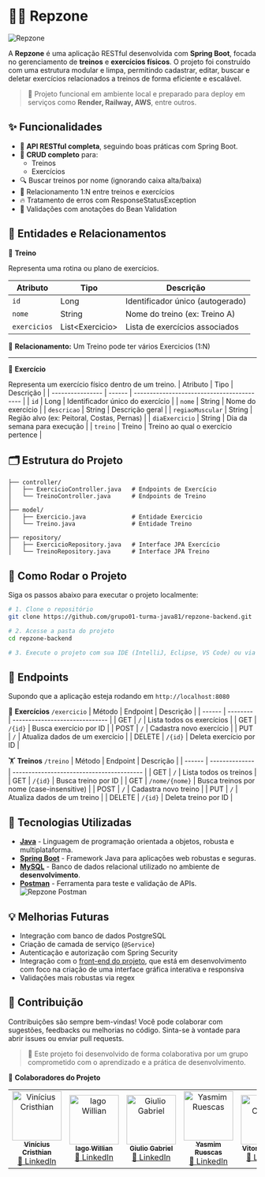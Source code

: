 # 🏋️‍♂️ Repzone

![Repzone](https://i.postimg.cc/1zj3BXWd/repzone.png)

A **Repzone** é uma aplicação RESTful desenvolvida com **Spring Boot**, focada no gerenciamento de **treinos** e **exercícios físicos**. O projeto foi construído com uma estrutura modular e limpa, permitindo cadastrar, editar, buscar e deletar exercícios relacionados a treinos de forma eficiente e escalável.

> 🔧 Projeto funcional em ambiente local e preparado para deploy em serviços como **Render, Railway, AWS**, entre outros.

## ✨ Funcionalidades

* 🔗 **API RESTful completa**, seguindo boas práticas com Spring Boot.
* 🔄 **CRUD completo** para:
   * Treinos
   * Exercícios
* 🔍 Buscar treinos por nome (ignorando caixa alta/baixa)
* 🧠 Relacionamento 1:N entre treinos e exercícios
* 🔥 Tratamento de erros com ResponseStatusException
* 🧼 Validações com anotações do Bean Validation

## 🧠 Entidades e Relacionamentos

🔸 **Treino**

Representa uma rotina ou plano de exercícios.

| Atributo     | Tipo             | Descrição                        |
| ------------ | ---------------- | -------------------------------- |
| `id`         | Long             | Identificador único (autogerado) |
| `nome`       | String           | Nome do treino (ex: Treino A)    |
| `exercicios` | List\<Exercicio> | Lista de exercícios associados   |


📌 **Relacionamento:** Um Treino pode ter vários Exercicios (1:N)

---

🔹 **Exercício**

Representa um exercício físico dentro de um treino.
| Atributo         | Tipo   | Descrição                                  |
| ---------------- | ------ | ------------------------------------------ |
| `id`             | Long   | Identificador único do exercício           |
| `nome`           | String | Nome do exercício                          |
| `descricao`      | String | Descrição geral                            |
| `regiaoMuscular` | String | Região alvo (ex: Peitoral, Costas, Pernas) |
| `diaExercicio`   | String | Dia da semana para execução                |
| `treino`         | Treino | Treino ao qual o exercício pertence        |

## 🗂️ Estrutura do Projeto
```shell
├── controller/
│   ├── ExercicioController.java   # Endpoints de Exercício
│   └── TreinoController.java      # Endpoints de Treino
│
├── model/
│   ├── Exercicio.java             # Entidade Exercicio
│   └── Treino.java                # Entidade Treino
│
├── repository/
│   ├── ExercicioRepository.java   # Interface JPA Exercício
│   └── TreinoRepository.java      # Interface JPA Treino
```

## 🚀 Como Rodar o Projeto

Siga os passos abaixo para executar o projeto localmente:

```bash
# 1. Clone o repositório
git clone https://github.com/grupo01-turma-java81/repzone-backend.git

# 2. Acesse a pasta do projeto
cd repzone-backend

# 3. Execute o projeto com sua IDE (IntelliJ, Eclipse, VS Code) ou via Maven/Gradle
```

## 🔗 Endpoints
Supondo que a aplicação esteja rodando em `http://localhost:8080`

🧱 **Exercícios** `/exercicio`
| Método | Endpoint | Descrição                      |
| ------ | -------- | ------------------------------ |
| GET    | `/`      | Lista todos os exercícios      |
| GET    | `/{id}`  | Busca exercício por ID         |
| POST   | `/`      | Cadastra novo exercício        |
| PUT    | `/`      | Atualiza dados de um exercício |
| DELETE | `/{id}`  | Deleta exercício por ID        |


🏋️ **Treinos** `/treino`
| Método | Endpoint       | Descrição                                 |
| ------ | -------------- | ----------------------------------------- |
| GET    | `/`            | Lista todos os treinos                    |
| GET    | `/{id}`        | Busca treino por ID                       |
| GET    | `/nome/{nome}` | Busca treinos por nome (case-insensitive) |
| POST   | `/`            | Cadastra novo treino                      |
| PUT    | `/`            | Atualiza dados de um treino               |
| DELETE | `/{id}`        | Deleta treino por ID                      |


## 🧪 Tecnologias Utilizadas

* [**Java**](https://www.java.com/pt-BR/) - Linguagem de programação orientada a objetos, robusta e multiplataforma.
* [**Spring Boot**](https://spring.io/projects/spring-boot) - Framework Java para aplicações web robustas e seguras.
* [**MySQL**](https://www.mysql.com/) - Banco de dados relacional utilizado no ambiente de **desenvolvimento**.
* [**Postman**](https://www.postman.com/) - Ferramenta para teste e validação de APIs. </br>
![Repzone Postman](https://i.postimg.cc/pr4jSx2W/repzone-postman.png)

## 💡 Melhorias Futuras

* Integração com banco de dados PostgreSQL
* Criação de camada de serviço (`@Service`)
* Autenticação e autorização com Spring Security
* Integração com o [front-end do projeto](https://github.com/grupo01-turma-java81/repzone), que está em desenvolvimento com foco na criação de uma interface gráfica interativa e responsiva
* Validações mais robustas via regex

## 🤝 Contribuição
Contribuições são sempre bem-vindas! Você pode colaborar com sugestões, feedbacks ou melhorias no código. Sinta-se à vontade para abrir issues ou enviar pull requests.

> 💙 Este projeto foi desenvolvido de forma colaborativa por um grupo comprometido com o aprendizado e a prática de desenvolvimento.

👤 **Colaboradores do Projeto**
<table> <tr> <td align="center"> <a href="https://github.com/ViniCristhian"> <img src="https://github.com/ViniCristhian.png" width="100px;" alt="Vinícius Cristhian"/> <br /> <sub><b>Vinícius Cristhian</b></sub> </a><br /> <a href="https://www.linkedin.com/in/vinicristhian/">🔗 LinkedIn</a> </td> <td align="center"> <a href="https://github.com/IagoWiliian"> <img src="https://github.com/IagoWiliian.png" width="100px;" alt="Iago Willian"/> <br /> <sub><b>Iago Willian</b></sub> </a><br /> <a href="https://www.linkedin.com/in/iago-willian-/">🔗 LinkedIn</a> </td> <td align="center"> <a href="https://github.com/GiulioArantes"> <img src="https://github.com/GiulioArantes.png" width="100px;" alt="Giulio Gabriel"/> <br /> <sub><b>Giulio Gabriel</b></sub> </a><br /> <a href="https://www.linkedin.com/in/giulio-arantes/">🔗 LinkedIn</a> </td> <td align="center"> <a href="https://github.com/Yasmimruescas"> <img src="https://github.com/Yasmimruescas.png" width="100px;" alt="Yasmim Ruescas"/> <br /> <sub><b>Yasmim Ruescas</b></sub> </a><br /> <a href="https://www.linkedin.com/in/yasmim-ruescas/">🔗 LinkedIn</a> </td> <td align="center"> <a href="https://github.com/Vitoriacmlly"> <img src="https://github.com/Vitoriacmlly.png" width="100px;" alt="Vitoria Camilly"/> <br /> <sub><b>Vitoria Camilly</b></sub> </a><br /> <a href="https://www.linkedin.com/in/vitoria-camilly/">🔗 LinkedIn</a> </td> <td align="center"> <a href="https://github.com/BrunoDaniel13"> <img src="https://github.com/BrunoDaniel13.png" width="100px;" alt="Bruno Daniel"/> <br /> <sub><b>Bruno Daniel</b></sub> </a><br /> <a href="https://www.linkedin.com/in/bruno-daniel-ferreira-leite/">🔗 LinkedIn</a> </td> </tr> </table>
